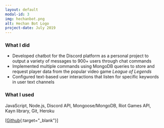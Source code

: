 ```yaml
---
layout: default
modal-id: 3
img: hechanbot.png
alt: Hechan Bot Logo
project-date: July 2019
---
```


### What I did
- Developed chatbot for the Discord platform as a personal project to output a variety of messages to 900+ users through chat commands
- Implemented multiple commands using MongoDB queries to store and request player data from the popular video game *League of Legends*
- Configured text-based user interactions that listen for specific keywords in user text channels

### What I used
JavaScript, Node.js, Discord API, Mongoose/MongoDB, Riot Games API, Kayn library, Git, Heroku

[[Github](https://github.com/chanhenry54/Hechan-Bot){:target="_blank"}]